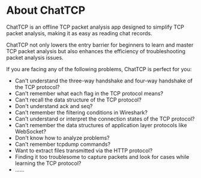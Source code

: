 # About ChatTCP

ChatTCP is an offline TCP packet analysis app designed to simplify TCP packet analysis, making it as easy as reading chat records.

ChatTCP not only lowers the entry barrier for beginners to learn and master TCP packet analysis but also enhances the efficiency of troubleshooting packet analysis issues.

If you are facing any of the following problems, ChatTCP is perfect for you:

* Can't understand the three-way handshake and four-way handshake of the TCP protocol?
* Can't remember what each flag in the TCP protocol means?
* Can't recall the data structure of the TCP protocol?
* Don't understand ack and seq?
* Can't remember the filtering conditions in Wireshark?
* Can't understand or interpret the connection states of the TCP protocol?
* Can't remember the data structures of application layer protocols like WebSocket?
* Don't know how to analyze problems?
* Can't remember tcpdump commands?
* Want to extract files transmitted via the HTTP protocol?
* Finding it too troublesome to capture packets and look for cases while learning the TCP protocol?
* ......
